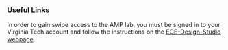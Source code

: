 ### Useful Links

In order to gain swipe access to the AMP lab, you must be signed in to your Virginia Tech account and follow the instructions on the [ECE-Design-Studio webpage](https://sites.google.com/a/vt.edu/ece-design-studio/swipe-access).